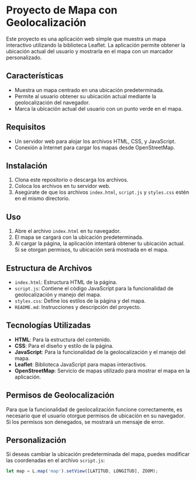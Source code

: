 # Proyecto de Mapa con Geolocalización

Este proyecto es una aplicación web simple que muestra un mapa interactivo utilizando la biblioteca Leaflet. La aplicación permite obtener la ubicación actual del usuario y mostrarla en el mapa con un marcador personalizado.

## Características

- Muestra un mapa centrado en una ubicación predeterminada.
- Permite al usuario obtener su ubicación actual mediante la geolocalización del navegador.
- Marca la ubicación actual del usuario con un punto verde en el mapa.

## Requisitos

- Un servidor web para alojar los archivos HTML, CSS, y JavaScript.
- Conexión a Internet para cargar los mapas desde OpenStreetMap.

## Instalación

1. Clona este repositorio o descarga los archivos.
2. Coloca los archivos en tu servidor web.
3. Asegúrate de que los archivos `index.html`, `script.js` y `styles.css` estén en el mismo directorio.

## Uso

1. Abre el archivo `index.html` en tu navegador.
2. El mapa se cargará con la ubicación predeterminada.
3. Al cargar la página, la aplicación intentará obtener tu ubicación actual. Si se otorgan permisos, tu ubicación será mostrada en el mapa.

## Estructura de Archivos

- `index.html`: Estructura HTML de la página.
- `script.js`: Contiene el código JavaScript para la funcionalidad de geolocalización y manejo del mapa.
- `styles.css`: Define los estilos de la página y del mapa.
- `README.md`: Instrucciones y descripción del proyecto.

## Tecnologías Utilizadas

- **HTML**: Para la estructura del contenido.
- **CSS**: Para el diseño y estilo de la página.
- **JavaScript**: Para la funcionalidad de la geolocalización y el manejo del mapa.
- **Leaflet**: Biblioteca JavaScript para mapas interactivos.
- **OpenStreetMap**: Servicio de mapas utilizado para mostrar el mapa en la aplicación.

## Permisos de Geolocalización

Para que la funcionalidad de geolocalización funcione correctamente, es necesario que el usuario otorgue permisos de ubicación en su navegador. Si los permisos son denegados, se mostrará un mensaje de error.

## Personalización

Si deseas cambiar la ubicación predeterminada del mapa, puedes modificar las coordenadas en el archivo `script.js`:

```javascript
let map = L.map('map').setView([LATITUD, LONGITUD], ZOOM);

